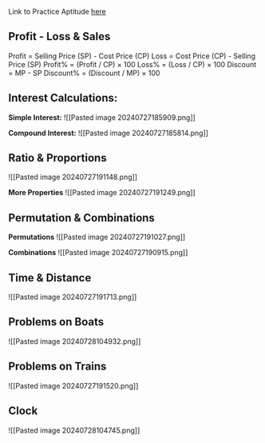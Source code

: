 Link to Practice Aptitude [here](https://www.indiabix.com/aptitude/questions-and-answers/)
## Profit - Loss & Sales
Profit = Selling Price (SP) - Cost Price (CP)
Loss = Cost Price (CP) - Selling Price (SP)
Profit% = (Profit / CP) × 100
Loss% = (Loss / CP) × 100
Discount = MP - SP
Discount% = (Discount / MP) × 100
 
## Interest Calculations:
**Simple Interest:**
![[Pasted image 20240727185909.png]]

**Compound Interest:**
![[Pasted image 20240727185814.png]]

## Ratio & Proportions
![[Pasted image 20240727191148.png]]

**More Properties**
![[Pasted image 20240727191249.png]]

## Permutation & Combinations
**Permutations**
![[Pasted image 20240727191027.png]]

**Combinations**
![[Pasted image 20240727190915.png]]

## Time & Distance
![[Pasted image 20240727191713.png]]

## Problems on Boats
![[Pasted image 20240728104932.png]]

## Problems on Trains
![[Pasted image 20240727191520.png]]

## Clock
![[Pasted image 20240728104745.png]]

